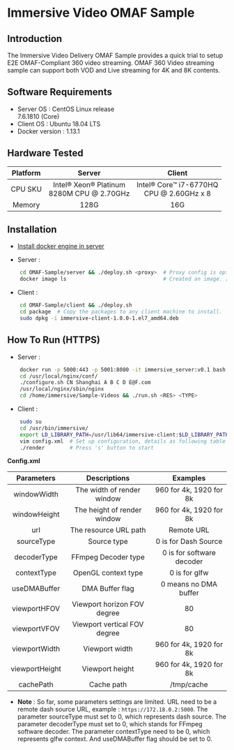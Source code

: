 # Immersive Video OMAF Sample

## Introduction
   The Immersive Video Delivery OMAF Sample provides a quick trial to setup E2E OMAF-Compliant 360 video streaming. OMAF 360 Video streaming sample can support both VOD and Live streaming for 4K and 8K contents. 

## Software Requirements

 - Server OS : CentOS Linux release<br>7.6.1810 (Core)
 - Client OS : Ubuntu 18.04 LTS
 - Docker version : 1.13.1

## Hardware Tested
| Platform | Server | Client |
|:----:|:----:|:----:|
| CPU SKU | Intel® Xeon® Platinum<br>8280M CPU @ 2.70GHz | Intel® Core™ i7-6770HQ<br>CPU @ 2.60GHz x 8 |
| Memory | 128G | 16G |

## Installation

- [Install docker engine in server](https://docs.docker.com/install)

- Server :
```bash
    cd OMAF-Sample/server && ./deploy.sh <proxy>  # Proxy config is optional.
    docker image ls                               # Created an image. [REPOSITORY:immersive_server, TAG:v0.1]
```

- Client :

```bash
    cd OMAF-Sample/client && ./deploy.sh
    cd package  # Copy the packages to any client machine to install.
    sudo dpkg -i immersive-client-1.0.0-1.el7_amd64.deb
```

## How To Run (HTTPS)

- Server :

```bash
    docker run -p 5000:443 -p 5001:8080 -it immersive_server:v0.1 bash  # Map the port.
    cd /usr/local/nginx/conf/
    ./configure.sh CN Shanghai A B C D E@F.com                          # './configure.sh -h' for details.
    /usr/local/nginx/sbin/nginx                                         # Start nginx.
    cd /home/immersive/Sample-Videos && ./run.sh <RES> <TYPE>           # <RES>:[4K,8K] <TYPE>:[LIVE,VOD]
```

- Client :

```bash
    sudo su
    cd /usr/bin/immersive/
    export LD_LIBRARY_PATH=/usr/lib64/immersive-client:$LD_LIBRARY_PATH
    vim config.xml  # Set up configuration, details as following table
    ./render        # Press 's' button to start
```
**Config.xml**

| Parameters | Descriptions | Examples |
| :----:| :----: | :----: |
|  windowWidth  | The width of render window | 960 for 4k, 1920 for 8k |
| windowHeight | The height of render window  | 960 for 4k, 1920 for 8k  |
| url | The resource URL path | Remote URL |
| sourceType | Source type | 0 is for Dash Source |
| decoderType | FFmpeg Decoder type | 0 is for software decoder |
| contextType | OpenGL context type | 0 is for glfw |
| useDMABuffer | DMA Buffer flag | 0 means no DMA buffer |
| viewportHFOV | Viewport horizon FOV degree | 80 |
| viewportVFOV | Viewport vertical FOV degree | 80 |
| viewportWidth | Viewport width | 960 for 4k, 1920 for 8k |
| viewportHeight | Viewport height | 960 for 4k, 1920 for 8k |
| cachePath | Cache path | /tmp/cache |


   - **Note** : So far, some parameters settings are limited. URL need to be a remote dash source URL, example : `https://172.18.0.2:5000`. The parameter sourceType must set to 0, which represents dash source. The parameter decoderType must set to 0, which stands for FFmpeg software decoder. The parameter contextType need to be 0, which represents glfw context. And useDMABuffer flag should be set to 0. 
